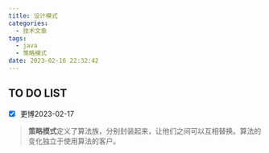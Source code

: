 ```yaml
---
title: 设计模式
categories:
  - 技术文章
tags:
  - java
  - 策略模式
date: 2023-02-16 22:32:42
---
```


## TO DO LIST
- [x] 更博2023-02-17

>**策略模式**定义了算法族，分别封装起来，让他们之间可以互相替换。算法的变化独立于使用算法的客户。

